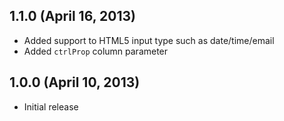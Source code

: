 ## 1.1.0 (April 16, 2013)

- Added support to HTML5 input type such as date/time/email
- Added `ctrlProp` column parameter

## 1.0.0 (April 10, 2013)

- Initial release